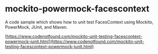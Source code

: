 # mockito-powermock-facescontext

A code sample which shows how to unit test FacesContext using Mockito, PowerMock, JUnit, and Maven.

[https://www.codenotfound.com/mockito-unit-testing-facescontext-powermock-junit.html](https://www.codenotfound.com/mockito-unit-testing-facescontext-powermock-junit.html)
